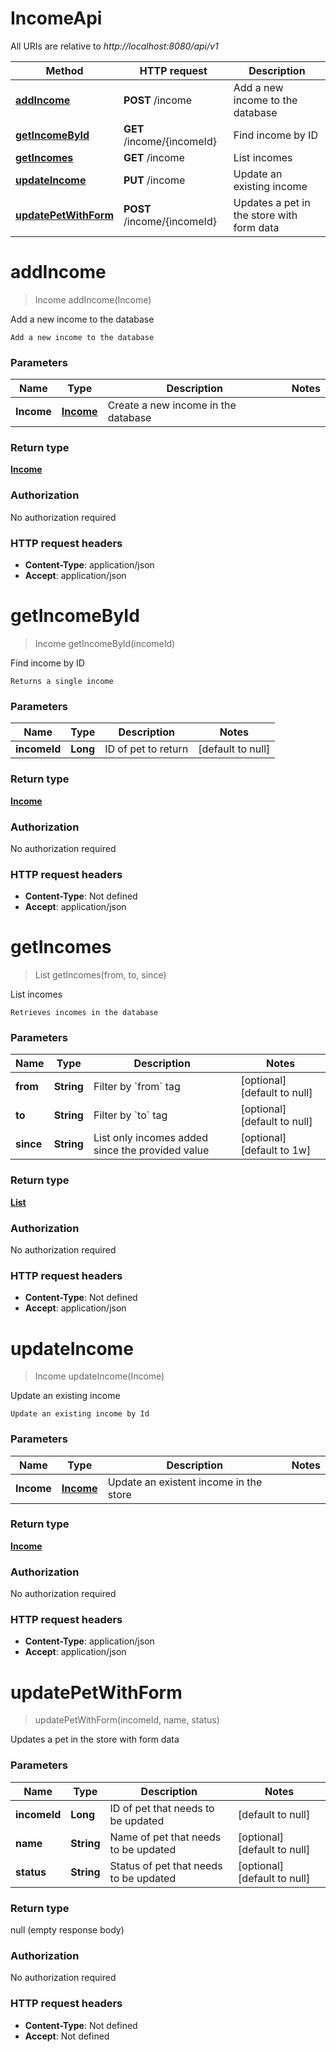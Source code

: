 # IncomeApi

All URIs are relative to *http://localhost:8080/api/v1*

| Method | HTTP request | Description |
|------------- | ------------- | -------------|
| [**addIncome**](IncomeApi.md#addIncome) | **POST** /income | Add a new income to the database |
| [**getIncomeById**](IncomeApi.md#getIncomeById) | **GET** /income/{incomeId} | Find income by ID |
| [**getIncomes**](IncomeApi.md#getIncomes) | **GET** /income | List incomes |
| [**updateIncome**](IncomeApi.md#updateIncome) | **PUT** /income | Update an existing income |
| [**updatePetWithForm**](IncomeApi.md#updatePetWithForm) | **POST** /income/{incomeId} | Updates a pet in the store with form data |


<a name="addIncome"></a>
# **addIncome**
> Income addIncome(Income)

Add a new income to the database

    Add a new income to the database

### Parameters

|Name | Type | Description  | Notes |
|------------- | ------------- | ------------- | -------------|
| **Income** | [**Income**](../Models/Income.md)| Create a new income in the database | |

### Return type

[**Income**](../Models/Income.md)

### Authorization

No authorization required

### HTTP request headers

- **Content-Type**: application/json
- **Accept**: application/json

<a name="getIncomeById"></a>
# **getIncomeById**
> Income getIncomeById(incomeId)

Find income by ID

    Returns a single income

### Parameters

|Name | Type | Description  | Notes |
|------------- | ------------- | ------------- | -------------|
| **incomeId** | **Long**| ID of pet to return | [default to null] |

### Return type

[**Income**](../Models/Income.md)

### Authorization

No authorization required

### HTTP request headers

- **Content-Type**: Not defined
- **Accept**: application/json

<a name="getIncomes"></a>
# **getIncomes**
> List getIncomes(from, to, since)

List incomes

    Retrieves incomes in the database

### Parameters

|Name | Type | Description  | Notes |
|------------- | ------------- | ------------- | -------------|
| **from** | **String**| Filter by &#x60;from&#x60; tag | [optional] [default to null] |
| **to** | **String**| Filter by &#x60;to&#x60; tag | [optional] [default to null] |
| **since** | **String**| List only incomes added since the provided value | [optional] [default to 1w] |

### Return type

[**List**](../Models/Income.md)

### Authorization

No authorization required

### HTTP request headers

- **Content-Type**: Not defined
- **Accept**: application/json

<a name="updateIncome"></a>
# **updateIncome**
> Income updateIncome(Income)

Update an existing income

    Update an existing income by Id

### Parameters

|Name | Type | Description  | Notes |
|------------- | ------------- | ------------- | -------------|
| **Income** | [**Income**](../Models/Income.md)| Update an existent income in the store | |

### Return type

[**Income**](../Models/Income.md)

### Authorization

No authorization required

### HTTP request headers

- **Content-Type**: application/json
- **Accept**: application/json

<a name="updatePetWithForm"></a>
# **updatePetWithForm**
> updatePetWithForm(incomeId, name, status)

Updates a pet in the store with form data

    

### Parameters

|Name | Type | Description  | Notes |
|------------- | ------------- | ------------- | -------------|
| **incomeId** | **Long**| ID of pet that needs to be updated | [default to null] |
| **name** | **String**| Name of pet that needs to be updated | [optional] [default to null] |
| **status** | **String**| Status of pet that needs to be updated | [optional] [default to null] |

### Return type

null (empty response body)

### Authorization

No authorization required

### HTTP request headers

- **Content-Type**: Not defined
- **Accept**: Not defined

